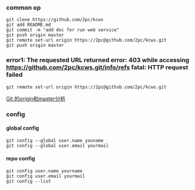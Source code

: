 
### common op
```
git clone https://github.com/2pc/kcws
git add README.md 
git commit -m "add doc for run web service"
git push origin master
git remote set-url origin https://2pc@github.com/2pc/kcws.git
git push origin master
```
### error1: The requested URL returned error: 403 while accessing https://github.com/2pc/kcws.git/info/refs fatal: HTTP request failed
```
git remote set-url origin https://2pc@github.com/2pc/kcws.git
```

[Git 的origin和master分析](http://www.cnblogs.com/0616--ataozhijia/p/4165444.html)

### config

#### global config

```
git config --global user.name youname
git config --global user.email yourmail

```

#### repo config

```
git config user.name yourname
git config user.email yourmail
git config --list
```
